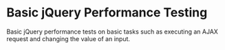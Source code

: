 # Basic jQuery Performance Testing
Basic jQuery performance tests on basic tasks such as executing an AJAX request and changing the value of an input.
